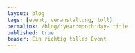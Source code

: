 ```yaml
---
layout: blog
tags: [event, veranstaltung, toll]
permalink: /blog/:year:month:day-:title
published: true
teaser: Ein richtig tolles Event
---
```



